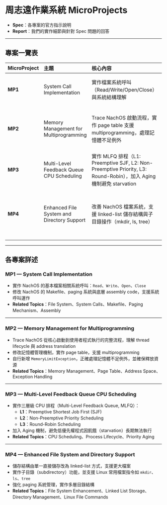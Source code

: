 # 周志遠作業系統 MicroProjects

- **Spec**：各專案的官方指示說明
- **Report**：我們的實作細節與針對 Spec 問題的回答

---

## 專案一覽表

| MicroProject | 主題 | 核心內容 | 關聯主題 |
|:------------|:-----|:---------|:---------|
| **MP1** | System Call Implementation | 實作檔案系統呼叫（Read/Write/Open/Close）與系統結構理解 | File System, System Calls, Makefile, Paging, Assembly |
| **MP2** | Memory Management for Multiprogramming | Trace NachOS 啟動流程，實作 page table 支援 multiprogramming，處理記憶體不足例外 | Memory Management, Page Table, Address Space, Exception Handling |
| **MP3** | Multi-Level Feedback Queue CPU Scheduling | 實作 MLFQ 排程（L1: Preemptive SJF, L2: Non-Preemptive Priority, L3: Round-Robin），加入 Aging 機制避免 starvation | CPU Scheduling, Process Lifecycle, Priority Aging |
| **MP4** | Enhanced File System and Directory Support | 改善 NachOS 檔案系統，支援 linked-list 儲存結構與子目錄操作（mkdir, ls, tree） | File System Enhancement, Linked List Storage, Directory Management, Linux File Commands |

---

## 各專案詳述

### MP1 — System Call Implementation
- 實作 NachOS 的基本檔案相關系統呼叫：`Read`、`Write`、`Open`、`Close`
- 修改 NachOS 的 Makefile、paging 系統與底層 assembly code，支援系統呼叫運作
- **Related Topics**：File System、System Calls、Makefile、Paging Mechanism、Assembly

---

### MP2 — Memory Management for Multiprogramming
- Trace NachOS 從核心啟動到使用者程式執行的完整流程，理解 thread lifecycle 與 address translation
- 修改記憶體管理機制，實作 page table，支援 multiprogramming
- 自行新增 `MemoryLimitException`，正確處理記憶體不足例外，並確保釋放資源
- **Related Topics**：Memory Management、Page Table、Address Space、Exception Handling

---

### MP3 — Multi-Level Feedback Queue CPU Scheduling
- 實作三層級 CPU 排程（Multi-Level Feedback Queue, MLFQ）：
  - **L1**：Preemptive Shortest Job First (SJF)
  - **L2**：Non-Preemptive Priority Scheduling
  - **L3**：Round-Robin Scheduling
- 加入 Aging 機制，避免低優先權程式因飢餓（starvation）長期無法執行
- **Related Topics**：CPU Scheduling、Process Lifecycle、Priority Aging

---

### MP4 — Enhanced File System and Directory Support
- 儲存結構由單一直接儲存改為 linked-list 方式，支援更大檔案
- 實作子目錄（subdirectory）功能，並支援 Linux 常用檔案指令如 `mkdir`、`ls`、`tree`
- 強化 paging 系統管理，實作多層目錄結構
- **Related Topics**：File System Enhancement、Linked List Storage、Directory Management、Linux File Commands

